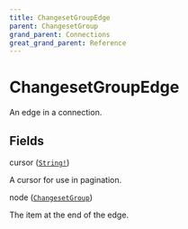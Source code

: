 ```yaml
---
title: ChangesetGroupEdge
parent: ChangesetGroup
grand_parent: Connections
great_grand_parent: Reference
---
```


# ChangesetGroupEdge

An edge in a connection.

## Fields

<div class="field-entry ">
  <span id="cursor" class="field-name anchored">cursor (<code><a href="/docs/reference/scalar/string">String!</a></code>)</span>

  <div class="description-wrapper">
   <p>A cursor for use in pagination.</p>

  </div>
</div>

<div class="field-entry ">
  <span id="node" class="field-name anchored">node (<code><a href="/docs/reference/union/changesetgroup">ChangesetGroup</a></code>)</span>

  <div class="description-wrapper">
   <p>The item at the end of the edge.</p>

  </div>
</div>

